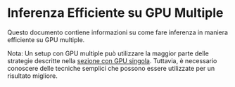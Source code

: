 <!--Copyright 2022 The HuggingFace Team. All rights reserved.

Licensed under the Apache License, Version 2.0 (the "License"); you may not use this file except in compliance with
the License. You may obtain a copy of the License at

http://www.apache.org/licenses/LICENSE-2.0

Unless required by applicable law or agreed to in writing, software distributed under the License is distributed on
an "AS IS" BASIS, WITHOUT WARRANTIES OR CONDITIONS OF ANY KIND, either express or implied. See the License for the

⚠️ Note that this file is in Markdown but contain specific syntax for our doc-builder (similar to MDX) that may not be
rendered properly in your Markdown viewer.

-->

# Inferenza Efficiente su GPU Multiple

Questo documento contiene informazioni su come fare inferenza in maniera efficiente su GPU multiple.

<Tip>

Nota: Un setup con GPU multiple può utilizzare la maggior parte delle strategie descritte nella [sezione con GPU singola](./perf_infer_gpu_one). Tuttavia, è necessario conoscere delle tecniche semplici che possono essere utilizzate per un risultato migliore.

</Tip>
